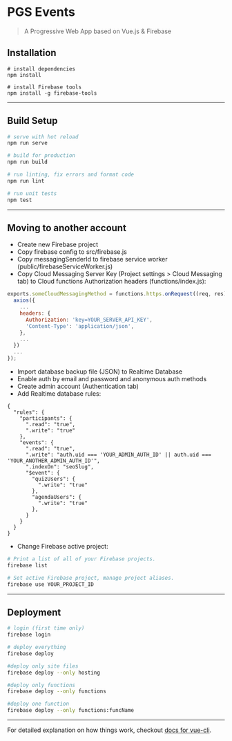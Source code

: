 # PGS Events

> A Progressive Web App based on Vue.js & Firebase

## Installation

```
# install dependencies
npm install

# install Firebase tools
npm install -g firebase-tools
```

---

## Build Setup

```bash
# serve with hot reload
npm run serve

# build for production
npm run build

# run linting, fix errors and format code
npm run lint

# run unit tests
npm test
```

---

## Moving to another account

- Create new Firebase project
- Copy firebase config to src/firebase.js
- Copy messagingSenderId to firebase service worker (public/firebaseServiceWorker.js)
- Copy Cloud Messaging Server Key (Project settings > Cloud Messaging tab) to Cloud functions Authorization headers (functions/index.js):

```javascript
exports.someCloudMessagingMethod = functions.https.onRequest((req, res) => {
  axios({
    ...
    headers: {
      Authorization: 'key=YOUR_SERVER_API_KEY',
      'Content-Type': 'application/json',
    },
    ...
  })
  ...
});
```

- Import database backup file (JSON) to Realtime Database
- Enable auth by email and password and anonymous auth methods
- Create admin account (Authentication tab)
- Add Realtime database rules:

```
{
  "rules": {
    "participants": {
      ".read": "true",
      ".write": "true"
    },
    "events": {
      ".read": "true",
      ".write": "auth.uid === 'YOUR_ADMIN_AUTH_ID' || auth.uid === 'YOUR_ANOTHER_ADMIN_AUTH_ID'",
      ".indexOn": "seoSlug",
      "$event": {
        "quizUsers": {
          ".write": "true"
        },
        "agendaUsers": {
          ".write": "true"
        },
      }
    }
  }
}
```

- Change Firebase active project:

```bash
# Print a list of all of your Firebase projects.
firebase list

# Set active Firebase project, manage project aliases.
firebase use YOUR_PROJECT_ID
```

---

## Deployment

```bash
# login (first time only)
firebase login

# deploy everything
firebase deploy

#deploy only site files
firebase deploy --only hosting

#deploy only functions
firebase deploy --only functions

#deploy one function
firebase deploy --only functions:funcName
```

---

For detailed explanation on how things work, checkout [docs for vue-cli](https://cli.vuejs.org/).
